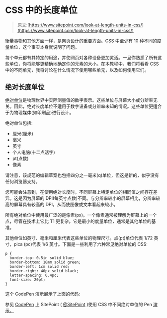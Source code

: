 # CSS 中的长度单位

> 原文:[https://www.sitepoint.com/look-at-length-units-in-css/](https://www.sitepoint.com/look-at-length-units-in-css/)

衡量事物和其他方面一样，是网页设计的重要方面。CSS 中至少有 10 种不同的度量单位，这个事实本身就说明了问题。

每个单元都有其特定的用途，并使网页对各种设备更加灵活。一旦你熟悉了所有这些单位，你将能够更精确地确定你的元素的大小。在本教程中，我们将看看 CSS 中的不同单元，我将讨论在什么情况下使用哪些单元，以及如何使用它们。

## 绝对长度单位

[绝对单位](http://dev.w3.org/csswg/css-values-3/#absolute-lengths)是物理世界中实际测量值的数字表示。这些单位与屏幕大小或分辨率无关。因此，绝对长度单位不适用于数字设备或分辨率未知的情况。这些单位更适合于为物理媒体(如印刷品)进行设计。

绝对单位包括:

*   厘米(厘米)
*   毫米
*   英寸
*   个人电脑(十二点活字)
*   pt(点数)
*   像素

请注意，该规范的编辑草案也包括四分之一毫米(q)单位，但这是新的，似乎没有任何浏览器支持。

您可能会注意到，在使用绝对长度时，不同屏幕上特定单位的相同值之间存在差异。这是因为屏幕的 DPI(每英寸点数)不同。与分辨率较小的屏幕相比，分辨率较高的屏幕具有较高的 DPI，从而使图像或文本看起来较小。

所有绝对单位中使用最广泛的是像素(px)。一个像素通常被理解为屏幕上的一个点，尽管在技术上它比 T1 更复杂。它是最小的度量单位，通常是其他单位的基准。

其他单位如英寸、毫米和厘米代表这些单位的物理尺寸。点(pt)单位代表 1/72 英寸，pica (pc)代表 1/6 英寸。下面是一些利用了六种常见绝对单位的 CSS:

```
p {
  border-top: 0.5in solid blue;
  border-bottom: 18mm solid green;
  border-left: 1cm solid red;
  border-right: 40px solid black;
  letter-spacing: 0.4pc;
  font-size: 20pt;
}
```

这个 CodePen 演示展示了上面的代码:

参见 [CodePen](http://codepen.io) 上 SitePoint ( [@SitePoint](http://codepen.io/SitePoint) )使用 CSS 中不同绝对单位的 Pen [演示。](http://codepen.io/SitePoint/pen/ZGmGVR/)